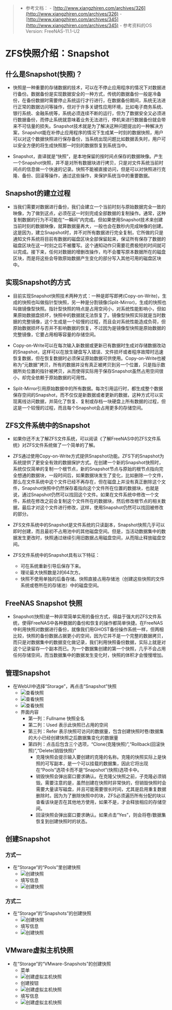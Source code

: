 > - 参考文档：
>       - [http://www.xiangzhiren.com/archives/326](http://www.xiangzhiren.com/archives/326)
>       - [http://www.xiangzhiren.com/archives/345](http://www.xiangzhiren.com/archives/345)
>       - 参考资料的OS Version: FreeNAS-11.1-U2
>

# ZFS快照介绍：Snapshot

## 什么是Snapshot(快照)？

- 快照是一种重要的存储数据的技术，可以在不停止应用程序的情况下对数据进行备份。数据备份是实现数据安全的一种方式，传统的数据备份一般是冷备份，在备份数据时需要停止系统运行才行进行，在数据备份期间，系统无法进行正常的数据访问等操作，但对于许多关键性应用环境，比如电子商务系统、银行系统、金融系统等，系统必须连续不断的运行，但为了数据安全又必须进行数据备份，而停止系统就意味着业务无法进行，停机来进行数据备份就会带来不可估量的损失。Snapshot技术就是为了解决这种问题提出的一种解决方案，Snapshot能在补停止应用程序的情况下生成某一时刻的数据快照，用户可以对这个数据快照进行保存备份，当系统出现问题比如数据丢失时，用户可以安全方便的将生成快照那一时刻的数据恢复到系统当中。

- Snapshot，直译就是“快照”，是本地保留的按时间点保存的数据映像。产生一个Snapshot快照，并不是对所有数据块进行拷贝，只是对文件系统当前时间点的信息做一个快速的记录。快照不能被直接访问，但是可以对快照进行克隆、备份、回滚等操作，通过这些操作，来保护系统当中的重要数据。

## Snapshot的建立过程

- 当我们需要对数据进行备份，我们会建立一个当前时刻与原始数据完全一致的映像，为了做到这点，必须在这一时刻完成全部数据的复制操作。通常，这种复制数据的行为不可能在“一瞬间”内完成。但如果使用Snapshot技术来创建当前时刻的数据映像，就算数据量再大，一般也会在数秒内完成映像的创建。这是因为，建立Snapshot时，并不对所有数据进行完全复制，它所做的只是通知文件系统将目前有数据的磁盘区块全部保留起来，保证所有保存了数据的磁盘区块在这一时刻之后不被覆写。这个通知动作只需要花费极短的时间就可以完成。接下来，任何对数据的增删改操作，均不会覆写原本数据所在的磁盘区块，而是将这些会导致原始数据产生变化的部分写入其他可用的磁盘区块中。

## 实现Snapshot的方式

- 目前实现Snapshot快照技术两种方式：一种是即写即拷(Copy-on-Write)，生成的快照也叫做指针型快照，另一种是分割镜像(Split-Mirror)，生成的快照也叫做镜像型快照。指针型快照的特点是占用空间小，对系统性能影响小，但如果原始数据盘损坏，快照中的数据就无法恢复了。镜像型快照实际就是当时数据的完整镜像，这个生成是一个较慢的过程，而且会对系统性能造成负荷，但原始数据损坏与否并不影响数据的恢复，不过因为是镜像型快照是原始数据的完整镜像，它要占用相等容量的存储空间。

- Copy-on-Write可以在每次输入新数据或更新已有数据时生成对存储数据改动的Snapshot，这样可以在放生硬盘写入错误、文件损坏或者程序故障时迅速恢复数据，但在恢复数据时必须保证原始数据可供使用。Copy-on-Write也被称为“元数据”拷贝，所有的数据并没有真正被拷贝到另一个位置，只是指示数据所处位置的指针被拷贝，从而使得实际用于保存Snapshot虽然占用空间很小，却完全依赖于原始数据的可用性。

- Split-Mirror引用原始数据中的所有数据。每次引用运行时，都生成整个数据保存空间的Snapshot，而不仅仅是新数据或者更新的数据，这种方式可以实现离线访问数据，并简化了恢复、复制或存档一块硬盘上所有数据的过程，但这是一个较慢的过程，而且每个Snapshot会占用更多的存储空间。

## ZFS文件系统中的Snapshot

- 如果你还不太了解ZFS文件系统，可以阅读《了解FreeNAS中的ZFS文件系统》对ZFS文件系统做了一个简单的了解。

- ZFS通过使用Copy-on-Write方式提供Snapshot功能。ZFS下的Snapshot为系统提供了更安全有效的数据保护方式。在创建一个新的Snapshot快照时，系统仅仅简单的复制一个根节点，新的Snapshot节点与原始的根节点指向完全想通的数据块，一段时间后，如果数据块发生了变化，比如删除一个文件，那么在文件系统中这个文件已经不再存在，但在磁盘上并没有真正删除这个文件，Snapshot快照中仍然保存着指向这个文件所在位置的数据块，也就是说，通过Snapshot仍然可以找回这个文件。如果在文件系统中修改一个文件，系统在修改之前会复制这个文件所在的数据块，然后修改根节点的相关数据，最后才对这个文件进行修改，这样，使用Snapshot仍然可以找回被修改的部分。

- ZFS文件系统中的Snapshot是文件系统的只读副本，Snapshot快照几乎可以即时创建，而且最初不占用池中的其他磁盘空间。但是，当活动数据集中的数据发生更改时，快照通过继续引用旧数据占用磁盘空间，从而阻止释放磁盘空间。

- ZFS文件系统中的Snapshot具有以下特征：

    - 可在系统重新引导后保存下来。
    - 理论最大快照数是2的64次方。
    - 快照不使用单独的后备存储。快照直接占用存储池（创建这些快照的文件系统或卷所在的存储池）中的磁盘空间。

## FreeNAS Snapshot 快照

- Snapshot(快照)是一种非常简单实用的备份方式，得益于强大的ZFS文件系统，使得FreeNAS中各种数据的备份和恢复的操作都简单快捷。在FreeNAS中利用快照对数据进行备份，就像我们用GHOST备份操作系统一样，但两相比较，快照的备份数据占据更小的空间，因为它并不是一个完整的数据拷贝，而只是对数据集中的数据变化做记录，我们利用快照备份数据，实际上就是对这个记录留存一个副本而已。为一个数据集创建的第一个快照，几乎不会占用任何存储空间，而当数据集中的数据发生变化时，快照的体积才会慢慢增加。

## 管理Snapshot
- 在WebUI中选择“Storage”，再点击“Snapshot”快照
    - ![查看快照](img/volume/13.PNG)
    - ![查看快照](img/volume/14.PNG)
    - ![查看快照](img/volume/15.PNG)
    - 界面内容
        - 第一列：Fullname 快照全名
        - 第二列：Used 表示此快照已占用的空间
        - 第三列：Refer 表示快照可访问的数据量，包含创建快照时卷/数据集的大小已经创建快照之后数据集变化的数据量
        - 第四列：点击后包含三个选项，“Clone(克隆快照)”,“Rollback(回滚快照)”,“Delete(销毁快照)”
            - 克隆快照会提示输入要创建的克隆的名称。克隆的快照实际上是快照的可写副本，是一个可以挂载的数据集，因此它将出现在“Pools”选项卡而不是“Snapshot”(快照)选项卡中。
            - 销毁快照会弹出窗口要求确认。在克隆父快照之前，子克隆必须销毁。需要注意的是，虽然创建在快照时非常快的，但销毁快照时会需要大量读写磁盘，并且可能需要很长时间，尤其是启用重复数据删除时。因为为了删除快照中的块，ZFS必须遍历所有分配的块以查看该块是否在其他地方使用，如果不是，才会释放相应的存储空间。
            - 回滚快照会弹出窗口要求确认。如果点击“Yes”，则会将卷/数据集恢复到创建快照时的状态。

## 创建Snapshot

### 方式一
- 在“Storage”的“Pools”里创建快照
    - ![创建快照](img/volume/16.PNG)
    - 填写信息
    - ![创建快照](img/volume/17.PNG)

### 方式二
- 在“Storage”的“Snapshots”的创建快照
    - ![创建快照](img/volume/18.PNG)
    - 填写信息
    - ![创建快照](img/volume/19.PNG)

## VMware虚拟主机快照
- 在“Storage”的“VMware-Snapshots”的创建快照
    - 菜单
    - ![创建虚拟主机快照](img/volume/20.PNG)
    - 创建按钮
    - ![创建虚拟主机快照](img/volume/21.PNG)
    - 填写信息
    - ![创建虚拟主机快照](img/volume/22.PNG)



